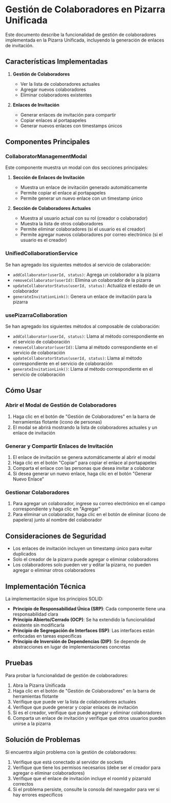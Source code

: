 # Gestión de Colaboradores en Pizarra Unificada

Este documento describe la funcionalidad de gestión de colaboradores implementada en la Pizarra Unificada, incluyendo la generación de enlaces de invitación.

## Características Implementadas

1. **Gestión de Colaboradores**
   - Ver la lista de colaboradores actuales
   - Agregar nuevos colaboradores
   - Eliminar colaboradores existentes

2. **Enlaces de Invitación**
   - Generar enlaces de invitación para compartir
   - Copiar enlaces al portapapeles
   - Generar nuevos enlaces con timestamps únicos

## Componentes Principales

### CollaboratorManagementModal

Este componente muestra un modal con dos secciones principales:

1. **Sección de Enlaces de Invitación**
   - Muestra un enlace de invitación generado automáticamente
   - Permite copiar el enlace al portapapeles
   - Permite generar un nuevo enlace con un timestamp único

2. **Sección de Colaboradores Actuales**
   - Muestra al usuario actual con su rol (creador o colaborador)
   - Muestra la lista de otros colaboradores
   - Permite eliminar colaboradores (si el usuario es el creador)
   - Permite agregar nuevos colaboradores por correo electrónico (si el usuario es el creador)

### UnifiedCollaborationService

Se han agregado los siguientes métodos al servicio de colaboración:

- `addCollaborator(userId, status)`: Agrega un colaborador a la pizarra
- `removeCollaborator(userId)`: Elimina un colaborador de la pizarra
- `updateCollaboratorStatus(userId, status)`: Actualiza el estado de un colaborador
- `generateInvitationLink()`: Genera un enlace de invitación para la pizarra

### usePizarraCollaboration

Se han agregado los siguientes métodos al composable de colaboración:

- `addCollaborator(userId, status)`: Llama al método correspondiente en el servicio de colaboración
- `removeCollaborator(userId)`: Llama al método correspondiente en el servicio de colaboración
- `updateCollaboratorStatus(userId, status)`: Llama al método correspondiente en el servicio de colaboración
- `generateInvitationLink()`: Llama al método correspondiente en el servicio de colaboración

## Cómo Usar

### Abrir el Modal de Gestión de Colaboradores

1. Haga clic en el botón de "Gestión de Colaboradores" en la barra de herramientas flotante (icono de personas)
2. El modal se abrirá mostrando la lista de colaboradores actuales y un enlace de invitación

### Generar y Compartir Enlaces de Invitación

1. El enlace de invitación se genera automáticamente al abrir el modal
2. Haga clic en el botón "Copiar" para copiar el enlace al portapapeles
3. Comparta el enlace con las personas que desea invitar a colaborar
4. Si desea generar un nuevo enlace, haga clic en el botón "Generar Nuevo Enlace"

### Gestionar Colaboradores

1. Para agregar un colaborador, ingrese su correo electrónico en el campo correspondiente y haga clic en "Agregar"
2. Para eliminar un colaborador, haga clic en el botón de eliminar (icono de papelera) junto al nombre del colaborador

## Consideraciones de Seguridad

- Los enlaces de invitación incluyen un timestamp único para evitar duplicados
- Solo el creador de la pizarra puede agregar o eliminar colaboradores
- Los colaboradores solo pueden ver y editar la pizarra, no pueden agregar o eliminar otros colaboradores

## Implementación Técnica

La implementación sigue los principios SOLID:

- **Principio de Responsabilidad Única (SRP)**: Cada componente tiene una responsabilidad clara
- **Principio Abierto/Cerrado (OCP)**: Se ha extendido la funcionalidad existente sin modificarla
- **Principio de Segregación de Interfaces (ISP)**: Las interfaces están enfocadas en tareas específicas
- **Principio de Inversión de Dependencias (DIP)**: Se depende de abstracciones en lugar de implementaciones concretas

## Pruebas

Para probar la funcionalidad de gestión de colaboradores:

1. Abra la Pizarra Unificada
2. Haga clic en el botón de "Gestión de Colaboradores" en la barra de herramientas flotante
3. Verifique que puede ver la lista de colaboradores actuales
4. Verifique que puede generar y copiar enlaces de invitación
5. Si es el creador, verifique que puede agregar y eliminar colaboradores
6. Comparta un enlace de invitación y verifique que otros usuarios pueden unirse a la pizarra

## Solución de Problemas

Si encuentra algún problema con la gestión de colaboradores:

1. Verifique que está conectado al servidor de sockets
2. Verifique que tiene los permisos necesarios (debe ser el creador para agregar o eliminar colaboradores)
3. Verifique que el enlace de invitación incluye el roomId y pizarraId correctos
4. Si el problema persiste, consulte la consola del navegador para ver si hay errores específicos
